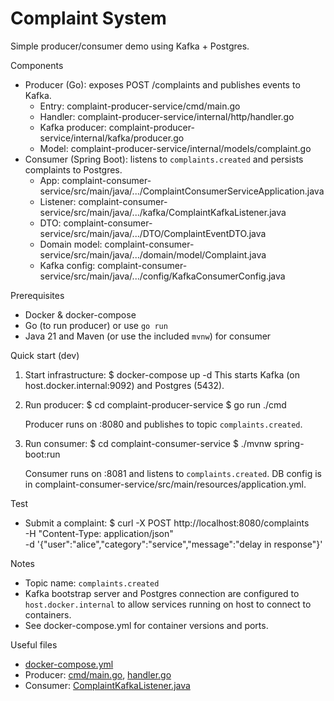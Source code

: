 # Complaint System

Simple producer/consumer demo using Kafka + Postgres.

Components
- Producer (Go): exposes POST /complaints and publishes events to Kafka.
  - Entry: complaint-producer-service/cmd/main.go
  - Handler: complaint-producer-service/internal/http/handler.go
  - Kafka producer: complaint-producer-service/internal/kafka/producer.go
  - Model: complaint-producer-service/internal/models/complaint.go
- Consumer (Spring Boot): listens to `complaints.created` and persists complaints to Postgres.
  - App: complaint-consumer-service/src/main/java/.../ComplaintConsumerServiceApplication.java
  - Listener: complaint-consumer-service/src/main/java/.../kafka/ComplaintKafkaListener.java
  - DTO: complaint-consumer-service/src/main/java/.../DTO/ComplaintEventDTO.java
  - Domain model: complaint-consumer-service/src/main/java/.../domain/model/Complaint.java
  - Kafka config: complaint-consumer-service/src/main/java/.../config/KafkaConsumerConfig.java

Prerequisites
- Docker & docker-compose
- Go (to run producer) or use `go run`
- Java 21 and Maven (or use the included `mvnw`) for consumer

Quick start (dev)
1. Start infrastructure:
   $ docker-compose up -d
   This starts Kafka (on host.docker.internal:9092) and Postgres (5432).

2. Run producer:
   $ cd complaint-producer-service
   $ go run ./cmd

   Producer runs on :8080 and publishes to topic `complaints.created`.

3. Run consumer:
   $ cd complaint-consumer-service
   $ ./mvnw spring-boot:run

   Consumer runs on :8081 and listens to `complaints.created`. DB config is in
   complaint-consumer-service/src/main/resources/application.yml.

Test
- Submit a complaint:
  $ curl -X POST http://localhost:8080/complaints \
    -H "Content-Type: application/json" \
    -d '{"user":"alice","category":"service","message":"delay in response"}'

Notes
- Topic name: `complaints.created`
- Kafka bootstrap server and Postgres connection are configured to `host.docker.internal` to allow services running on host to connect to containers.
- See docker-compose.yml for container versions and ports.

Useful files
- [docker-compose.yml](docker-compose.yml)
- Producer: [cmd/main.go](complaint-producer-service/cmd/main.go), [handler.go](complaint-producer-service/internal/http/handler.go)
- Consumer: [ComplaintKafkaListener.java](complaint-consumer-service/src/main/java/com/complaint/complaint_consumer_service/kafka/ComplaintKafkaListener.java)